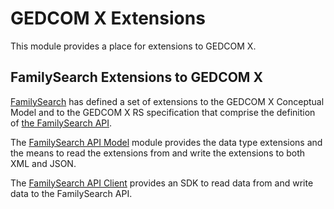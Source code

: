# GEDCOM X Extensions

This module provides a place for extensions to GEDCOM X. 

## FamilySearch Extensions to GEDCOM X

[FamilySearch](https://familysearch.org) has defined a set of extensions to the GEDCOM X Conceptual Model 
and to the GEDCOM X RS specification that comprise the definition of 
[the FamilySearch API](https://developer.familysearch.org/).

The [FamilySearch API Model](./familysearch/familysearch-api-model/README.md) module provides the data type extensions
and the means to read the extensions from and write the extensions to both XML and JSON.
 
The [FamilySearch API Client](./extensions/familysearch/familysearch-api-client/README.md) provides an SDK to read data from
and write data to the FamilySearch API.
